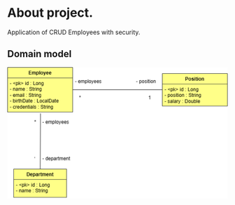 # About project.

Application of CRUD Employees with security.

## Domain model
![Modelo Conceitual](https://github.com/cauerg44/pictures/blob/main/images/crud-employees-spring.png)
